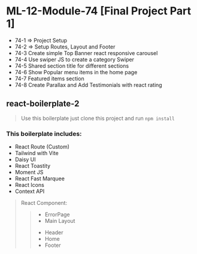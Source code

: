 # ML-12-Module-74 [Final Project Part 1]

* 74-1 => Project Setup
* 74-2 => Setup Routes, Layout and Footer 
* 74-3 Create simple Top Banner react responsive carousel
* 74-4 Use swiper JS to create a category Swiper
* 74-5 Shared section title for different sections
* 74-6 Show Popular menu items in the home page
* 74-7 Featured items section
* 74-8 Create Parallax and Add Testimonials with react rating


## react-boilerplate-2

> Use this boilerplate just clone this project and run `npm install`

### This boilerplate includes:

* React Route (Custom)
* Tailwind with Vite
* Daisy UI
* React Toastity
* Moment JS
* React Fast Marquee
* React Icons
* Context API

> React Component:
>> - ErrorPage
>> - Main Layout
>> + Header
>> + Home
>> + Footer
